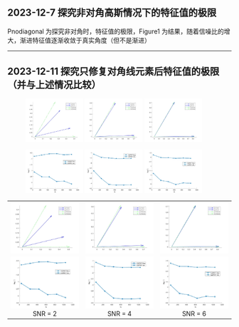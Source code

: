 ## 2023-12-7 探究非对角高斯情况下的特征值的极限

Pnodiagonal 为探究非对角时，特征值的极限，Figure1 为结果，随着信噪比的增大，渐进特征值逐渐收敛于真实角度（但不是渐进）

---

## 2023-12-11 探究只修复对角线元素后特征值的极限（并与上述情况比较）
<!-- ![12312](./Figure1/SNR_2.jpg) -->
<figure>
<img src = './Figure1/SNR_2.jpg' width=130>
<img src = './Figure1/SNR_4.jpg' width=130>
<img src = './Figure1/SNR_6.jpg' width=130>
</figure>
<figure>
<img src = './Figure1/SNR_2-coeff.jpg' width=130>
<img src = './Figure1/SNR_4-coeff.jpg' width=130>
<img src = './Figure1/SNR_6_coeff.jpg' width=130>
</figure>

<table>
    <tr>
        <td ><center><img src="./Figure1/SNR_2.jpg" > </center></td>
        <td ><center><img src="./Figure1/SNR_4.jpg" > </center></td>
        <td ><center><img src="./Figure1/SNR_6.jpg" > </center></td>
    <tr>
        <tr>
        <td ><center><img src="./Figure1/SNR_2-coeff.jpg" >SNR = 2 </center></td>
        <td ><center><img src="./Figure1/SNR_4-coeff.jpg" >SNR = 4 </center></td>
        <td ><center><img src="./Figure1/SNR_6_coeff.jpg" >SNR = 6 </center></td>
    <tr>
</table>
